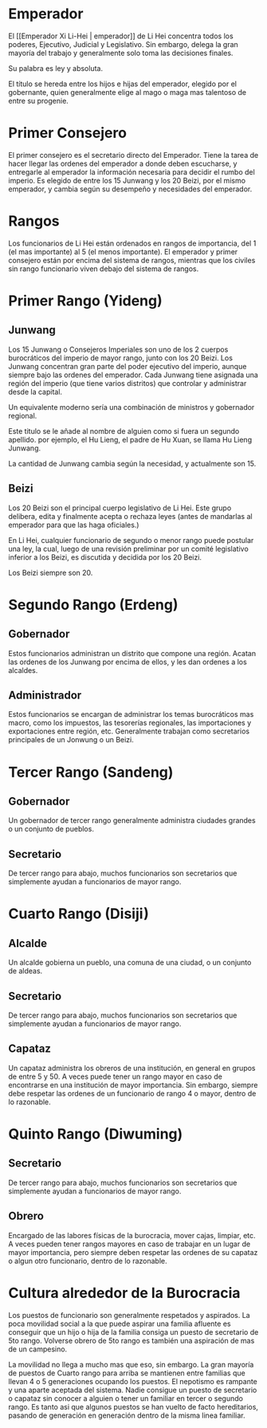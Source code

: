 # Emperador
El [[Emperador Xi Li-Hei | emperador]] de Li Hei concentra todos los poderes, Ejecutivo, Judicial y Legislativo. Sin embargo, delega la gran mayoría del trabajo y generalmente solo toma las decisiones finales. 

Su palabra es ley y absoluta. 

El título se hereda entre los hijos e hijas del emperador, elegido por el gobernante, quien generalmente elige al mago o maga mas talentoso de entre su progenie.

# Primer Consejero
El primer consejero es el secretario directo del Emperador. Tiene la tarea de hacer llegar las ordenes del emperador a donde deben escucharse, y entregarle al emperador la información necesaria para decidir el rumbo del imperio. Es elegido de entre los 15 Junwang y los 20 Beizi,  por el mismo emperador, y cambia según su desempeño y necesidades del emperador.

# Rangos
Los funcionarios de Li Hei están ordenados en rangos de importancia, del 1 (el mas importante) al 5 (el menos importante). El emperador y primer consejero están por encima del sistema de rangos, mientras que los civiles sin rango funcionario viven debajo del sistema de rangos.

# Primer Rango (Yideng)

## Junwang
Los 15 Junwang o Consejeros Imperiales son uno de los 2 cuerpos burocráticos del imperio de mayor rango, junto con los 20 Beizi. Los Junwang concentran gran parte del poder ejecutivo del imperio, aunque siempre bajo las ordenes del emperador. Cada Junwang tiene asignada una región del imperio (que tiene varios distritos) que controlar y administrar desde la capital. 

Un equivalente moderno sería una combinación de ministros y gobernador regional.

Este titulo se le añade al nombre de alguien como si fuera un segundo apellido.
por ejemplo, el Hu Lieng, el padre de Hu Xuan, se llama Hu Lieng Junwang.

La cantidad de Junwang cambia según la necesidad, y actualmente son 15.

## Beizi
Los 20 Beizi son el principal cuerpo legislativo de Li Hei. Este grupo delibera, edita y finalmente acepta o rechaza leyes (antes de mandarlas al emperador para que las haga oficiales.)

En Li Hei, cualquier funcionario de segundo o menor rango puede postular una ley, la cual, luego de una revisión preliminar por un comité legislativo inferior a los Beizi, es discutida y decidida por los 20 Beizi.

Los Beizi siempre son 20.

# Segundo Rango (Erdeng)
## Gobernador
Estos funcionarios administran un distrito que compone una región. Acatan las ordenes de los Junwang por encima de ellos, y les dan ordenes a los alcaldes. 

## Administrador
Estos funcionarios se encargan de administrar los temas burocráticos mas macro, como los impuestos, las tesorerías regionales, las importaciones y exportaciones entre región, etc. Generalmente trabajan como secretarios principales de un Jonwung o un Beizi.

# Tercer Rango (Sandeng)
## Gobernador
Un gobernador de tercer rango generalmente administra ciudades grandes o un conjunto de pueblos. 

## Secretario
De tercer rango para abajo, muchos funcionarios son secretarios que simplemente ayudan a funcionarios de mayor rango.
# Cuarto Rango (Disiji)
## Alcalde
Un alcalde gobierna un pueblo, una comuna de una ciudad, o un conjunto de aldeas.

## Secretario
De tercer rango para abajo, muchos funcionarios son secretarios que simplemente ayudan a funcionarios de mayor rango.

## Capataz
Un capataz administra los obreros de una institución, en general en grupos de entre 5 y 50. A veces puede tener un rango mayor en caso de encontrarse en una institución de mayor importancia. Sin embargo, siempre debe respetar las ordenes de un funcionario de rango 4 o mayor, dentro de lo razonable.

# Quinto Rango (Diwuming)
## Secretario
De tercer rango para abajo, muchos funcionarios son secretarios que simplemente ayudan a funcionarios de mayor rango.

## Obrero
Encargado de las labores físicas de la burocracia, mover cajas, limpiar, etc. A veces pueden tener rangos mayores en caso de trabajar en un lugar de mayor importancia, pero siempre deben respetar las ordenes de su capataz o algun otro funcionario, dentro de lo razonable.


# Cultura alrededor de la Burocracia

Los puestos de funcionario son generalmente respetados y aspirados. La poca movilidad social a la que puede aspirar una familia afluente es conseguir que un hijo o hija de la familia consiga un puesto de secretario de 5to rango. Volverse obrero de 5to rango es también una aspiración de mas de un campesino. 

La movilidad no llega a mucho mas que eso, sin embargo. La gran mayoría de puestos de Cuarto rango para arriba se mantienen entre familias que llevan 4 o 5 generaciones ocupando los puestos. El nepotismo es rampante y una aparte aceptada del sistema. Nadie consigue un puesto de secretario o capataz sin conocer a alguien o tener un familiar en tercer o segundo rango. Es tanto asi que algunos puestos se han vuelto de facto hereditarios, pasando de generación en generación dentro de la misma linea familiar.


